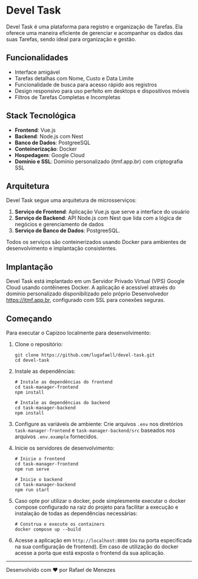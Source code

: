 # Devel Task

Devel Task é uma plataforma para registro e organização de Tarefas. Ela oferece uma maneira eficiente de gerenciar e acompanhar os dados das suas Tarefas, sendo ideal para organização e gestão.

## Funcionalidades

- Interface amigável
- Tarefas detalhas com Nome, Custo e Data Limite
- Funcionalidade de busca para acesso rápido aos registros
- Design responsivo para uso perfeito em desktops e dispositivos móveis
- Filtros de Tarefas Completas e Incompletas

## Stack Tecnológica

- **Frontend**: Vue.js
- **Backend**: Node.js com Nest
- **Banco de Dados**: PostgreeSQL
- **Conteinerização**: Docker
- **Hospedagem**: Google Cloud
- **Domínio e SSL**: Domínio personalizado (itmf.app.br) com criptografia SSL

## Arquitetura

Devel Task segue uma arquitetura de microsserviços:

1. **Serviço de Frontend**: Aplicação Vue.js que serve a interface do usuário
2. **Serviço de Backend**: API Node.js com Nest que lida com a lógica de negócios e gerenciamento de dados
3. **Serviço de Banco de Dados**: PostgreeSQL.

Todos os serviços são conteinerizados usando Docker para ambientes de desenvolvimento e implantação consistentes.

## Implantação

Devel Task está implantado em um Servidor Privado Virtual (VPS) Google Cloud usando contêineres Docker. A aplicação é acessível através do domínio personalizado disponibilizado pelo próprio Desenvolvedor https://itmf.app.br, configurado com SSL para conexões seguras.

## Começando

Para executar o Capizoo localmente para desenvolvimento:

1. Clone o repositório:
   ```
   git clone https://github.com/lugafaell/devel-task.git
   cd devel-task
   ```

2. Instale as dependências:
   ```
   # Instale as dependências do frontend
   cd task-manager-frontend
   npm install

   # Instale as dependências do backend
   cd task-manager-backend
   npm install
   ```

3. Configure as variáveis de ambiente:
   Crie arquivos `.env` nos diretórios `task-manager-frontend` e `task-manager-backend/src` baseados nos arquivos `.env.example` fornecidos.

4. Inicie os servidores de desenvolvimento:
   ```
   # Inicie o frontend
   cd task-manager-frontend
   npm run serve

   # Inicie o backend
   cd task-manager-backend
   npm run start
   ```
5. Caso opte por utilizar o docker, pode simplesmente executar o docker compose configurado na raiz do projeto para facilitar a execução e instalação de todas as dependências necessárias:
   ```
   # Construa e execute os containers
   docker compose up --build
   ```
6. Acesse a aplicação em `http://localhost:8080` (ou na porta especificada na sua configuração de frontend). Em caso de utilização do docker acesse a porta que está exposta o frontend da sua aplicação.


---

Desenvolvido com ❤️ por Rafael de Menezes
